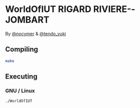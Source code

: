# WorldOfIUT RIGARD RIVIERE--JOMBART 

By [@nocymer](https://github.com/NoCymer) & [@tendo_yuki](https://github.com/TendoYuki)

## Compiling 

```bash
make
```

## Executing

### GNU / Linux
```bash
./WorldOfIUT
```
